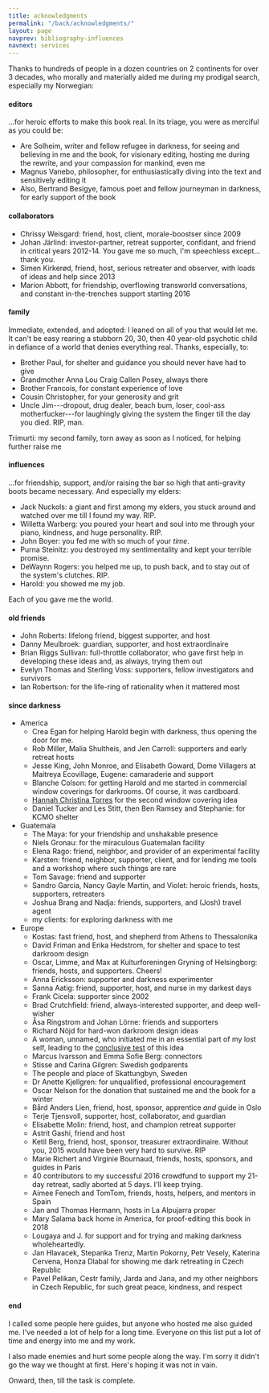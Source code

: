 ```yaml
---
title: acknowledgments
permalink: "/back/acknowledgments/"
layout: page
navprev: bibliography-influences
navnext: services
---
```


Thanks to hundreds of people in a dozen countries on 2 continents for over 3 decades, who morally and materially aided me during my prodigal search, especially my Norwegian:

#### editors

...for heroic efforts to make this book real. In its triage, you were as merciful as you could be:

- Are Solheim, writer and fellow refugee in darkness, for seeing and believing in me and the book, for visionary editing, hosting me during the rewrite, and your compassion for mankind, even me
- Magnus Vanebo, philosopher, for enthusiastically diving into the text and sensitively editing it
- Also, Bertrand Besigye, famous poet and fellow journeyman in darkness, for early support of the book

#### collaborators

- Chrissy Weisgard: friend, host, client, morale-boostser since 2009
- Johan J&auml;rlind: investor-partner, retreat supporter, confidant, and friend in critical years 2012-14. You gave me so much, I'm speechless except... thank you.
- Simen Kirker&oslash;d, friend, host, serious retreater and observer, with loads of ideas and help since 2013
- Marion Abbott, for friendship, overflowing transworld conversations, and constant in-the-trenches support starting 2016

#### family

Immediate, extended, and adopted: I leaned on all of you that would let me. It can't be easy rearing a stubborn 20, 30, then 40 year-old psychotic child in defiance of a world that denies everything real. Thanks, especially, to:

- Brother Paul, for shelter and guidance you should never have had to give
- Grandmother Anna Lou Craig Callen Posey, always there
- Brother Francois, for constant experience of love
- Cousin Christopher, for your generosity and grit
- Uncle Jim---dropout, drug dealer, beach bum, loser, cool-ass motherfucker---for laughingly giving the system the finger till the day you died. RIP, man.

Trimurti: my second family, torn away as soon as I noticed, for helping further raise me

#### influences

...for friendship, support, and/or raising the bar so high that anti-gravity boots became necessary. And especially my elders: 

- Jack Nuckols: a giant and first among my elders, you stuck around and watched over me till I found my way. RIP.
- Willetta Warberg: you poured your heart and soul into me through your piano, kindness, and huge personality. RIP.
- John Boyer: you fed me with so much of your _time_.
- Purna Steinitz: you destroyed my sentimentality and kept your terrible promise.
- DeWaynn Rogers: you helped me up, to push back, and to stay out of the system's clutches. RIP.
- Harold: you showed me my job.

Each of you gave me the world.

#### old friends

- John Roberts: lifelong friend, biggest supporter, and host
- Danny Meulbroek: guardian, supporter, and host extraordinaire 
- Brian Riggs Sullivan: full-throttle collaborator, who gave first help in developing these ideas and, as always, trying them out
- Evelyn Thomas and Sterling Voss: supporters, fellow investigators and survivors 
- Ian Robertson: for the life-ring of rationality when it mattered most

#### since darkness

- America
	- Crea Egan for helping Harold begin with darkness, thus opening the door for me.
    - Rob Miller, Malia Shultheis, and Jen Carroll: supporters and early retreat hosts
    - Jesse King, John Monroe, and Elisabeth Goward, Dome Villagers at Maitreya Ecovillage, Eugene: camaraderie and support
    - Blanche Colson: for getting Harold and me started in commercial window coverings for darkrooms. Of course, it was cardboard.
	- [Hannah Christina Torres](https://hannahtorres.massagetherapy.com) for the second window covering idea
    - Daniel Tucker and Les Stitt, then Ben Ramsey and Stephanie: for KCMO shelter
- Guatemala
    - The Maya: for your friendship and unshakable presence
    - Niels Gronau: for the miraculous Guatemalan facility
    - Elena Rago: friend, neighbor, and provider of an experimental facility
    - Karsten: friend, neighbor, supporter, client, and for lending me tools and a workshop where such things are rare
    - Tom Savage: friend and supporter
    - Sandro Garcia, Nancy Gayle Martin, and Violet: heroic friends, hosts, supporters, retreaters
    - Joshua Brang and Nadja: friends, supporters, and (Josh) travel agent
    - my clients: for exploring darkness with me
- Europe
    - Kostas: fast friend, host, and shepherd from Athens to Thessalonika
    - David Friman and Erika Hedstrom, for shelter and space to test darkroom design
    - Oscar, Limme, and Max at Kulturforeningen Gryning of Helsingborg: friends, hosts, and supporters. Cheers!
    - Anna Ericksson: supporter and darkness experimenter
    - Sanna Aatig: friend, supporter, host, and nurse in my darkest days
    - Frank Cicela: supporter since 2002
    - Brad Crutchfield: friend, always-interested supporter, and deep well-wisher
    - &Aring;sa Ringstrom and Johan L&ouml;rne: friends and supporters
    - Richard N&ouml;jd for hard-won darkroom design ideas
    - A woman, unnamed, who initiated me in an essential part of my lost self, leading to the [conclusive test](/reports/2x3-day/) of this idea
    - Marcus Ivarsson and Emma Sofie Berg: connectors
    - Stisse and Carina Gilgren: Swedish godparents
    - The people and place of Skattungbyn, Sweden 
    - Dr Anette Kjellgren: for unqualified, professional encouragement
    - Oscar Nelson for the donation that sustained me and the book for a winter
    - B&aring;rd Anders Lien, friend, host, sponsor, apprentice _and_ guide in Oslo
    - Terje Tjensvoll, supporter, host, collaborator, and guardian
    - Elisabette Molin: friend, host, and champion retreat supporter
    - Astrit Gashi, friend and host
    - Ketil Berg, friend, host, sponsor, treasurer extraordinaire. Without you, 2015 would have been very hard to survive. RIP
    - Marie Richert and Virginie Bournaud, friends, hosts, sponsors, and guides in Paris
	- 40 contributors to my successful 2016 crowdfund to support my 21-day retreat, sadly aborted at 5 days. I'll keep trying.
	- Aimee Fenech and TomTom, friends, hosts, helpers, and mentors in Spain
	- Jan and Thomas Hermann, hosts in La Alpujarra proper 
    - Mary Salama back home in America, for proof-editing this book in 2018
    - Lougaya and J. for support and for trying and making darkness wholeheartedly.
    - Jan Hlavacek, Stepanka Trenz, Martin Pokorny, Petr Vesely, Katerina Cervena, Honza Dlabal for showing me dark retreating in Czech Republic
    - Pavel Pelikan, Cestr family, Jarda and Jana, and my other neighbors in Czech Republic, for such great peace, kindness, and respect

#### end

I called some people here guides, but anyone who hosted me also guided me. I've needed a lot of help for a long time. Everyone on this list put a lot of time and energy into me and my work.

I also made enemies and hurt some people along the way. I'm sorry it didn't go the way we thought at first. Here's hoping it was not in vain.

Onward, then, till the task is complete.
